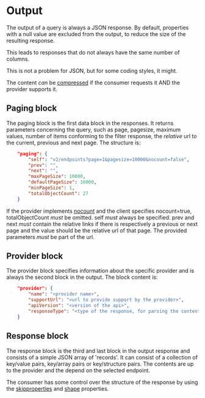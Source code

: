 # Output

The output of a query is always a JSON response.
By default, properties with a null value are excluded from the output, to reduce the size of the resulting response.

This leads to responses that do not always have the same number of columns.

This is not a problem for JSON, but for some coding styles, it might.

The content _can_ be [compressed](content-compression.md) if the consumer requests it AND the provider supports it.

## Paging block

The paging block is the first data block in the responses. It returns parameters concerning the query, such as page, pagesize, maximum values, number of items conforming to the filter response, the _relative_ url to the current, previous and next page. The structure is:

``` json
    "paging": {
        "self": "v2/endpoints?page=1&pagesize=10000&nocount=false",
        "prev": "",
        "next": "",
        "maxPageSize": 10000,
        "defaultPageSize": 10000,
        "minPageSize": 1,
        "totalObjectCount": 27
    }
```

If the provider implements [nocount](parameters.md#nocount) and the client specifies nocount=true, totalObjectCount _must_ be omitted.
self _must_ always be specified.
prev and next _must_ contain the relative links if there is respectively a previous or next page and the value should be the relative url of that page. The provided parameters _must_ be part of the url.

## Provider block

The provider block specifies information about the specific provider and is always the second block in the output.
The block content is:

``` json
    "provider": {
        "name": "<provider name>",
        "supportUrl": "<url to provide support by the provider>",
        "apiVersion": "<version of the api>",
        "responseType": "<type of the response, for parsing the content>"
    }
```

## Response block

The response block is the third and last block in the output response and consists of a simple JSON array of 'records'. It can consist of a collection of key/value pairs, key/array pairs or key/structure pairs.
The contents are up to the provider and the depend on the selected endpoint. 

The consumer has some control over the structure of the response by using the [skipproperties](parameters.md#skipproperties) and [shape](parameters.md#shape) properties.
